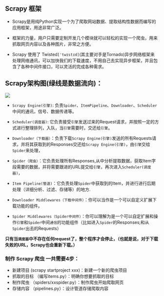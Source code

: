 <div class="page-wrapper" tabindex="-1" role="main">

<div class="page-inner">

<section class="normal" id="section-">

# Scrapy 框架

*   Scrapy是用纯Python实现一个为了爬取网站数据、提取结构性数据而编写的应用框架，用途非常广泛。

*   框架的力量，用户只需要定制开发几个模块就可以轻松的实现一个爬虫，用来抓取网页内容以及各种图片，非常之方便。

*   Scrapy 使用了 Twisted`['twɪstɪd]`(其主要对手是Tornado)异步网络框架来处理网络通讯，可以加快我们的下载速度，不用自己去实现异步框架，并且包含了各种中间件接口，可以灵活的完成各种需求。

## Scrapy架构图(绿线是数据流向)：

![](../images/scrapy_all.png)

*   `Scrapy Engine(引擎)`: 负责`Spider`、`ItemPipeline`、`Downloader`、`Scheduler`中间的通讯，信号、数据传递等。

*   `Scheduler(调度器)`: 它负责接受`引擎`发送过来的Request请求，并按照一定的方式进行整理排列，入队，当`引擎`需要时，交还给`引擎`。

*   `Downloader（下载器）`：负责下载`Scrapy Engine(引擎)`发送的所有Requests请求，并将其获取到的Responses交还给`Scrapy Engine(引擎)`，由`引擎`交给`Spider`来处理，

*   `Spider（爬虫）`：它负责处理所有Responses,从中分析提取数据，获取Item字段需要的数据，并将需要跟进的URL提交给`引擎`，再次进入`Scheduler(调度器)`，

*   `Item Pipeline(管道)`：它负责处理`Spider`中获取到的Item，并进行进行后期处理（详细分析、过滤、存储等）的地方.

*   `Downloader Middlewares（下载中间件）`：你可以当作是一个可以自定义扩展下载功能的组件。

*   `Spider Middlewares（Spider中间件）`：你可以理解为是一个可以自定扩展和操作`引擎`和`Spider`中间`通信`的功能组件（比如进入`Spider`的Responses;和从`Spider`出去的Requests）

**只有当`调度器`中不存在任何request了，整个程序才会停止，（也就是说，对于下载失败的URL，Scrapy也会重新下载。）**

### 制作 Scrapy 爬虫 一共需要4步：

*   新建项目  (scrapy startproject xxx)：新建一个新的爬虫项目
*   抓取的目标 （编写items.py）：明确你想要抓取的目标
*   制作爬虫 （spiders/xxspider.py）：制作爬虫开始爬取网页
*   存储内容 （pipelines.py）：设计管道存储爬取内容

</section>

</div>

</div>
